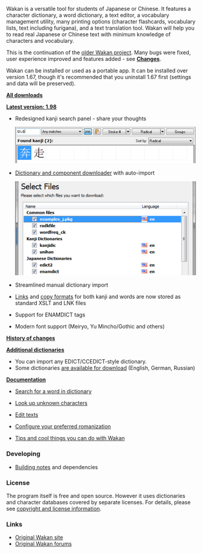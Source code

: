 Wakan is a versatile tool for students of Japanese or Chinese. It features a character dictionary, a word dictionary, a text editor, a vocabulary management utility, many printing options (character flashcards, vocabulary lists, text including furigana), and a text translation tool. Wakan will help you to read real Japanese or Chinese text with minimum knowledge of characters and vocabulary.

This is the continuation of the [older Wakan project](http://wakan.manga.cz). Many bugs were fixed, user experience improved and features added - see **[Changes](Changes)**.

Wakan can be installed or used as a portable app. It can be installed over version 1.67, though it's recommended that you uninstall 1.67 first (settings and data will be preserved).

**[All downloads](https://drive.google.com/folderview?id=0B0jSbSrihj-yRDN4WlJXS05BOVE&usp=sharing#list)**

**[Latest version: 1.98](https://drive.google.com/open?id=1P6_H6-5Zuk8SuFRl9S-4Z8BV3dsRL2yG)**

 * Redesigned kanji search panel - share your thoughts

    ![images/kanji-search-panel.png](images/kanji-search-panel.png)

 * [Dictionary and component downloader](Downloader) with auto-import

    ![images/downloader-select.png](images/downloader-select.png)

 * Streamlined manual dictionary import
 * [Links](CustomLinks) and [copy formats](CopyFormats) for both kanji and words are now stored as standard XSLT and LNK files
 * Support for ENAMDICT tags
 * Modern font support (Meiryo, Yu Mincho/Gothic and others)

**[History of changes](Changes)**

**[Additional dictionaries](https://drive.google.com/folderview?id=0B0jSbSrihj-yVmtxMll3aEw0RVE&usp=sharing#list)**

  * You can import any EDICT/CCEDICT-style dictionary.
  * Some dictionaries [are available for download](https://drive.google.com/folderview?id=0B0jSbSrihj-yVmtxMll3aEw0RVE&usp=sharing#list) (English, German, Russian)

**[Documentation](HelpContents)**

* [Search for a word in dictionary](Dictionary#Dictionary)

* [Look up unknown characters](KanjiList#Search_tips)

* [Edit texts](Editor#How_to_write_Japanese_text)

* [Configure your preferred romanization](Settings#Romanization)

* [Tips and cool things you can do with Wakan](Tips)


### Developing
* [Building notes](http://bitbucket.org/himselfv/wakan/src/tip/.building.txt) and dependencies

### License
The program itself is free and open source. However it uses dictionaries and character databases covered by separate licenses. For details, please see [copyright and license information](Copyright).

### Links
* [Original Wakan site](http://wakan.manga.cz)
* [Original Wakan forums](http://wakan.manga.cz/forum/)
